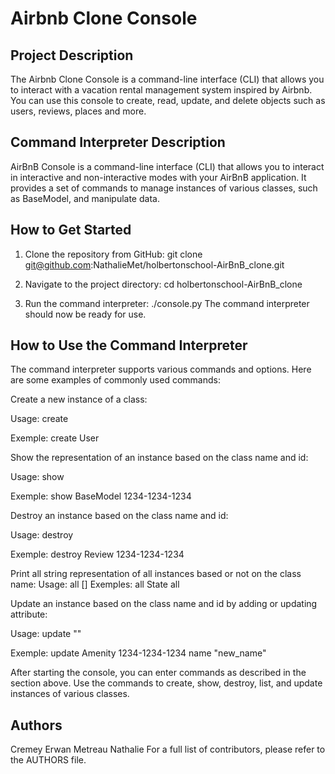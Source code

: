 # Airbnb Clone Console

## Project Description

The Airbnb Clone Console is a command-line interface (CLI) that allows you to interact with a vacation rental management system inspired by Airbnb. You can use this console to create, read, update, and delete objects such as users, reviews, places and more.

## Command Interpreter Description

AirBnB Console is a command-line interface (CLI) that allows you to interact in interactive and non-interactive modes with your AirBnB application. It provides a set of commands to manage instances of various classes, such as BaseModel, and manipulate data.

## How to Get Started

1. Clone the repository from GitHub:
git clone git@github.com:NathalieMet/holbertonschool-AirBnB_clone.git

2. Navigate to the project directory:
cd holbertonschool-AirBnB_clone

3. Run the command interpreter:
./console.py
The command interpreter should now be ready for use.

## How to Use the Command Interpreter
The command interpreter supports various commands and options. Here are some examples of commonly used commands:

Create a new instance of a class:

Usage: create <class name>

Exemple: create User

Show the representation of an instance based on the class name and id:

Usage: show <class name> <instance ID>

Exemple: show BaseModel 1234-1234-1234

Destroy an instance based on the class name and id:

Usage: destroy <class name> <instance ID>

Exemple: destroy Review 1234-1234-1234

Print all string representation of all instances based or not on the class name:
Usage: all [<class name>]
Exemples: all State
		  all

Update an instance based on the class name and id by adding or updating attribute:

Usage: update <class name> <instance ID> <attribute name> "<attribute value>"

Exemple: update Amenity 1234-1234-1234 name "new_name"

After starting the console, you can enter commands as described in the section above. Use the commands to create, show, destroy, list, and update instances of various classes.

## Authors
Cremey Erwan
Metreau Nathalie
For a full list of contributors, please refer to the AUTHORS file.
